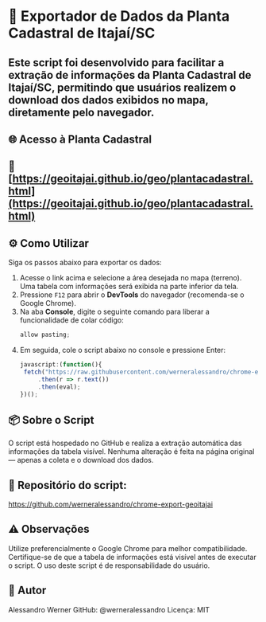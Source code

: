 # 📍 Exportador de Dados da Planta Cadastral de Itajaí/SC

Este script foi desenvolvido para facilitar a extração de informações da **Planta Cadastral de Itajaí/SC**, permitindo que usuários realizem o download dos dados exibidos no mapa, diretamente pelo navegador.
---

## 🌐 Acesso à Planta Cadastral

🔗 [https://geoitajai.github.io/geo/plantacadastral.html](https://geoitajai.github.io/geo/plantacadastral.html)
---

## ⚙️ Como Utilizar

Siga os passos abaixo para exportar os dados:
1. Acesse o link acima e selecione a área desejada no mapa (terreno). Uma tabela com informações será exibida na parte inferior da tela.
2. Pressione `F12` para abrir o **DevTools** do navegador (recomenda-se o Google Chrome).
3. Na aba **Console**, digite o seguinte comando para liberar a funcionalidade de colar código:
   ```javascript
   allow pasting;

4. Em seguida, cole o script abaixo no console e pressione Enter:
   ```javascript
   javascript:(function(){
    fetch("https://raw.githubusercontent.com/werneralessandro/chrome-export-geoitajai/refs/heads/main/chrome_export.js")
        .then(r => r.text())
        .then(eval);
   })();

## 📦 Sobre o Script

O script está hospedado no GitHub e realiza a extração automática das informações da tabela visível.
Nenhuma alteração é feita na página original — apenas a coleta e o download dos dados.

## 🔗 Repositório do script:

https://github.com/werneralessandro/chrome-export-geoitajai

## ⚠️ Observações

Utilize preferencialmente o Google Chrome para melhor compatibilidade.
Certifique-se de que a tabela de informações está visível antes de executar o script.
O uso deste script é de responsabilidade do usuário.

## 👤 Autor
Alessandro Werner
GitHub: @werneralessandro
Licença: MIT

